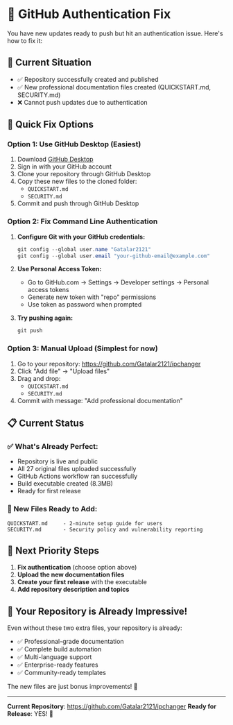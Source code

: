 # 🔑 GitHub Authentication Fix

You have new updates ready to push but hit an authentication issue. Here's how to fix it:

## 🚨 Current Situation
- ✅ Repository successfully created and published
- ✅ New professional documentation files created (QUICKSTART.md, SECURITY.md)
- ❌ Cannot push updates due to authentication

## 🔧 Quick Fix Options

### Option 1: Use GitHub Desktop (Easiest)
1. Download [GitHub Desktop](https://desktop.github.com/)
2. Sign in with your GitHub account
3. Clone your repository through GitHub Desktop
4. Copy these new files to the cloned folder:
   - `QUICKSTART.md`
   - `SECURITY.md`
5. Commit and push through GitHub Desktop

### Option 2: Fix Command Line Authentication
1. **Configure Git with your GitHub credentials:**
   ```powershell
   git config --global user.name "Gatalar2121"
   git config --global user.email "your-github-email@example.com"
   ```

2. **Use Personal Access Token:**
   - Go to GitHub.com → Settings → Developer settings → Personal access tokens
   - Generate new token with "repo" permissions
   - Use token as password when prompted

3. **Try pushing again:**
   ```powershell
   git push
   ```

### Option 3: Manual Upload (Simplest for now)
1. Go to your repository: https://github.com/Gatalar2121/ipchanger
2. Click "Add file" → "Upload files"
3. Drag and drop:
   - `QUICKSTART.md`
   - `SECURITY.md`
4. Commit with message: "Add professional documentation"

## 📋 Current Status

### ✅ What's Already Perfect:
- Repository is live and public
- All 27 original files uploaded successfully
- GitHub Actions workflow ran successfully
- Build executable created (8.3MB)
- Ready for first release

### 📁 New Files Ready to Add:
```
QUICKSTART.md     - 2-minute setup guide for users
SECURITY.md       - Security policy and vulnerability reporting
```

## 🎯 Next Priority Steps

1. **Fix authentication** (choose option above)
2. **Upload the new documentation files**
3. **Create your first release** with the executable
4. **Add repository description and topics**

## 🚀 Your Repository is Already Impressive!

Even without these two extra files, your repository is already:
- ✅ Professional-grade documentation
- ✅ Complete build automation
- ✅ Multi-language support
- ✅ Enterprise-ready features
- ✅ Community-ready templates

The new files are just bonus improvements! 🌟

---

**Current Repository**: https://github.com/Gatalar2121/ipchanger
**Ready for Release**: YES! 🎉